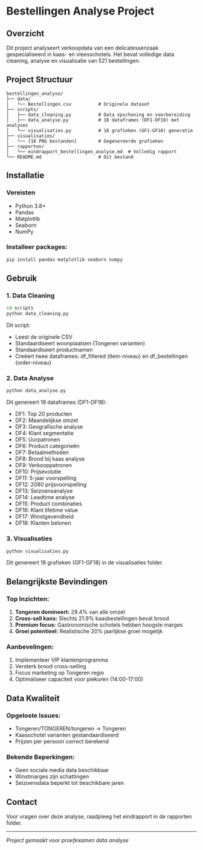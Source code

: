 # Bestellingen Analyse Project

## Overzicht
Dit project analyseert verkoopdata van een delicatessenzaak gespecialiseerd in kaas- en vleesschotels. Het bevat volledige data cleaning, analyse en visualisatie van 521 bestellingen.

## Project Structuur
```
bestellingen_analyse/
├── data/
│   └── Bestellingen.csv          # Originele dataset
├── scripts/
│   ├── data_cleaning.py          # Data opschoning en voorbereiding
│   ├── data_analyse.py           # 18 dataframes (DF1-DF18) met analyses
│   └── visualisaties.py          # 18 grafieken (GF1-GF18) generatie
├── visualisaties/
│   └── [18 PNG bestanden]        # Gegenereerde grafieken
├── rapporten/
│   └── eindrapport_bestellingen_analyse.md  # Volledig rapport
└── README.md                     # Dit bestand
```

## Installatie

### Vereisten
- Python 3.8+
- Pandas
- Matplotlib
- Seaborn
- NumPy

### Installeer packages:
```bash
pip install pandas matplotlib seaborn numpy
```

## Gebruik

### 1. Data Cleaning
```bash
cd scripts
python data_cleaning.py
```
Dit script:
- Leest de originele CSV
- Standaardiseert woonplaatsen (Tongeren varianten)
- Standaardiseert productnamen
- Creëert twee dataframes: df_filtered (item-niveau) en df_bestellingen (order-niveau)

### 2. Data Analyse
```bash
python data_analyse.py
```
Dit genereert 18 dataframes (DF1-DF18):
- DF1: Top 20 producten
- DF2: Maandelijkse omzet
- DF3: Geografische analyse
- DF4: Klant segmentatie
- DF5: Uurpatronen
- DF6: Product categorieën
- DF7: Betaalmethoden
- DF8: Brood bij kaas analyse
- DF9: Verkooppatronen
- DF10: Prijsevolutie
- DF11: 5-jaar voorspelling
- DF12: 2080 prijsvoorspelling
- DF13: Seizoensanalyse
- DF14: Leadtime analyse
- DF15: Product combinaties
- DF16: Klant lifetime value
- DF17: Winstgevendheid
- DF18: Klanten belonen

### 3. Visualisaties
```bash
python visualisaties.py
```
Dit genereert 18 grafieken (GF1-GF18) in de visualisaties folder.

## Belangrijkste Bevindingen

### Top Inzichten:
1. **Tongeren domineert:** 29.4% van alle omzet
2. **Cross-sell kans:** Slechts 21.9% kaasbestellingen bevat brood
3. **Premium focus:** Gastronomische schotels hebben hoogste marges
4. **Groei potentieel:** Realistische 20% jaarlijkse groei mogelijk

### Aanbevelingen:
1. Implementeer VIP klantenprogramma
2. Versterk brood cross-selling
3. Focus marketing op Tongeren regio
4. Optimaliseer capaciteit voor piekuren (14:00-17:00)

## Data Kwaliteit

### Opgeloste Issues:
- Tongeren/TONGEREN/tongeren → Tongeren
- Kaasschotel varianten gestandaardiseerd
- Prijzen per persoon correct berekend

### Bekende Beperkingen:
- Geen sociale media data beschikbaar
- Winstmarges zijn schattingen
- Seizoensdata beperkt tot beschikbare jaren

## Contact
Voor vragen over deze analyse, raadpleeg het eindrapport in de rapporten folder.

---
*Project gemaakt voor proefexamen data analyse* 